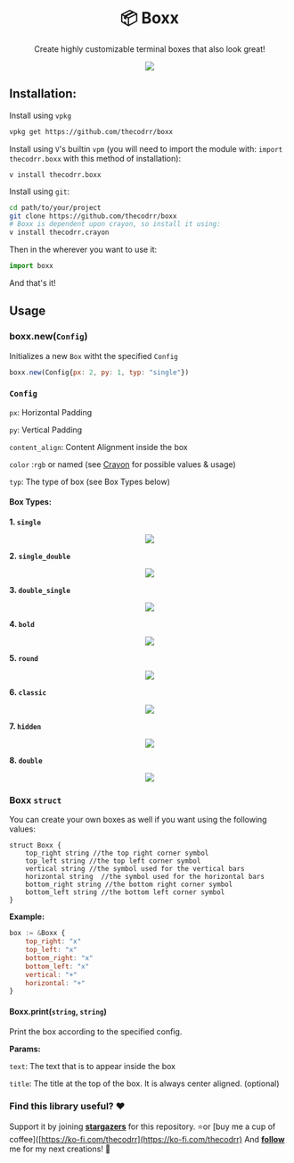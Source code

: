 <div align="center">
<h1>📦 Boxx</h1>
</div>

<p align="center">
Create highly customizable terminal boxes that also look great!
</p>

<p align="center">
<img src="https://raw.githubusercontent.com/thecodrr/boxx/master/Screenshots/main.png"/>
</p>

## Installation:

Install using `vpkg`

```bash
vpkg get https://github.com/thecodrr/boxx
```

Install using `V`'s builtin `vpm` (you will need to import the module with: `import thecodrr.boxx` with this method of installation):

```shell
v install thecodrr.boxx
```

Install using `git`:

```bash
cd path/to/your/project
git clone https://github.com/thecodrr/boxx
# Boxx is dependent upon crayon, so install it using:
v install thecodrr.crayon
```

Then in the wherever you want to use it:

```javascript
import boxx
```

And that's it!

## Usage

### boxx.new(`Config`)

Initializes a new `Box` witht the specified `Config`

```javascript
boxx.new(Config{px: 2, py: 1, typ: "single"})
```

### `Config `

`px`: Horizontal Padding

`py`: Vertical Padding

`content_align`:  Content Alignment inside the box

`color` :`rgb` or named (see [Crayon](https://github.com/thecodrr/crayon) for possible values & usage)

`typ`: The type of box (see Box Types below)

#### Box Types:

**1. `single`**

<p align="center">
<img src="https://raw.githubusercontent.com/thecodrr/boxx/master/Screenshots/square.png"/>
</p>

**2. `single_double`**

<p align="center">
<img src="https://raw.githubusercontent.com/thecodrr/boxx/master/Screenshots/single_double.png"/>
</p>

**3. `double_single`**

<p align="center">
<img src="https://raw.githubusercontent.com/thecodrr/boxx/master/Screenshots/double_single.png"/>
</p>

**4. `bold`**

<p align="center">
<img src="https://raw.githubusercontent.com/thecodrr/boxx/master/Screenshots/bold.png"/>
</p>

**5. `round`**

<p align="center">
<img src="https://raw.githubusercontent.com/thecodrr/boxx/master/Screenshots/round.png"/>
</p>

**6. `classic`**

<p align="center">
<img src="https://raw.githubusercontent.com/thecodrr/boxx/master/Screenshots/classic.png"/>
</p>

**7. `hidden`**

<p align="center">
<img src="https://raw.githubusercontent.com/thecodrr/boxx/master/Screenshots/hidden.png"/>
</p>

**8. `double`**

<p align="center">
<img src="https://raw.githubusercontent.com/thecodrr/boxx/master/Screenshots/double.png"/>
</p>

### Boxx `struct`

You can create your own boxes as well if you want using the following values:

```vala
struct Boxx {
    top_right string //the top right corner symbol
    top_left string //the top left corner symbol
    vertical string //the symbol used for the vertical bars
    horizontal string  //the symbol used for the horizontal bars
    bottom_right string //the bottom right corner symbol
    bottom_left string //the bottom left corner symbol
}
```

**Example:**

```javascript
box := &Boxx {
    top_right: "x"
    top_left: "x"
    bottom_right: "x"
    bottom_left: "x"
    vertical: "+"
    horizontal: "+"
}
```

#### Boxx.print(`string`, `string`)

Print the box according to the specified config.

**Params:**

`text`: The text that is to appear inside the box

`title`: The title at the top of the box. It is always center aligned. (optional)

### Find this library useful? :heart:

Support it by joining **[stargazers](https://github.com/thecodrr/boxx/stargazers)** for this repository. :star:or [buy me a cup of coffee]([https://ko-fi.com/thecodrr](https://ko-fi.com/thecodrr)
And **[follow](https://github.com/thecodrr)** me for my next creations! 🤩
